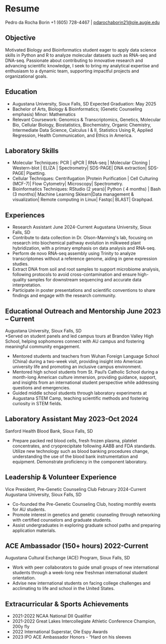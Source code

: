 # Resume
Pedro da Rocha Borin +1 (605) 728-4467 | pdarochaborin21@ole.augie.edu

## Objective

Motivated Biology and Bioinformatics student eager to apply data science skills in Python and R to analyze molecular datasets such as RNA-seq and DNA-seq. Passionate about contributing to innovative research and advancing scientific knowledge, I seek to bring my analytical expertise and enthusiasm to a dynamic team, supporting impactful projects and organizational goals.

## Education                                                                                                                         
* Augustana University, Sioux Falls, SD      		                                          Expected Graduation: May 2025
* Bachelor of Arts, Biology & Bioinformatics; (Genetic Counseling emphasis) Minor: Mathematics
* Relevant Coursework: Genomics & Transcriptomics, Genetics, Molecular Bio, Cellular Biology, Biostatistics, Biochemistry, Organic Chemistry, Intermediate Data Science, Calculus I & II, Statistics Using R, Applied Regression, Health Communication, and Ethics in America. 
                                                                                                                        
## Laboratory Skills
* Molecular Techniques: PCR | qPCR | RNA-seq | Molecular Cloning | Western-blot | ELIZA | Spectrometry| SDS-PAGE| DNA extraction| SDS-PAGE| Pipetting.
* Cellular Techniques: Centrifugation |Protein Purification | Cell Culturing (MCF-7)| Flow Cytometry| Microscopy| Spectrometry.
* Bioinformatics Techniques: RStudio (2 years)| Python ( 4 months) | Bash (3 months)| Machine Learning Sklearn|Data management & visualization| Remote computing in Linux| Fastqc| BLAST| Graphpad.


## Experiences
* Research Assistant	                     	  			                                      June 2024-Current
Augustana University, Sioux Falls, SD
* Contribute to data collection in Dr. Olson-Manning's lab, focusing on research into biochemical pathway evolution in milkweed plant hybridization, with a primary emphasis on data analysis and RNA-seq.
* Perform de novo RNA-seq assembly using Trinity to analyze transcriptomes without a reference genome, aiding in gene expression studies.
* Extract DNA from soil and root samples to support microbiome analysis, following protocols to avoid cross-contamination and ensure high-quality samples for downstream sequencing and accurate data interpretation.
* Participate in poster presentations and scientific conventions to share findings and engage with the research community.

## Educational Outreach and Mentorship						          June 2023 – Current 
Augustana University,  Sioux Falls, SD								
*Served on student panels and led campus tours at Brandon Valley High School, helping sophomores connect with AU campus and fostering meaningful community engagement.
* Mentored students and teachers from Wuhan Foreign Language School (China) during a two-week visit, providing insight into American university life and promoting an inclusive campus environment.
* Mentored high school students from St. Paul’s Catholic School during a month-long American culture immersion, providing guidance, support, and insights from an international student perspective while addressing questions and emergencies.
* Guided middle school students through laboratory experiments at Augustana STEM Camp, teaching scientific methods and fostering curiosity in STEM fields.

## Laboratory Assistant	                     	     		                                                     May 2023-Oct 2024
Sanford Health Blood Bank, Sioux Falls, SD
* Prepare packed red blood cells, fresh frozen plasma, platelet concentrates, and cryoprecipitate following AABB and FDA standards. 
Utilize new technology such  as blood banking procedures change, understanding the use of the blood bank instrumentation and equipment. Demonstrate proficiency in the component laboratory.

## Leadership & Volunteer Experience 
Vice President, Pre-Genetic Counseling Club 				                   February 2024-Current
Augustana University, Sioux Falls, SD
* Co-founded the Pre-Genetic Counseling Club, hosting monthly events for AU students.
* Promote interest in genetics and genetic counseling through networking with certified counselors and graduate students.
* Assist undergraduates in exploring graduate school paths and preparing application materials.

## ACE Ambassador (150+ hours)      							       2022-Current 
Augustana Cultural Exchange (ACE) Program, Sioux Falls, SD	                                                                  
* Work with peer collaborators to guide small groups of new international students through a week-long new freshman international student orientation.
* Advise new international students on facing college challenges and acclimating to life and school in the United States.

## Extracurricular & Sports Achievements
* 2021-2022 NCAA National DII Qualifier
* 2021-2022 Great Lakes Intercollegiate Athletic Conference Champion, 200y fly
* 2022 International Superstar, Ole Espy Awards
* 2023 IPO ACE Ambassador Honors - “Hard on his sleeves
  
